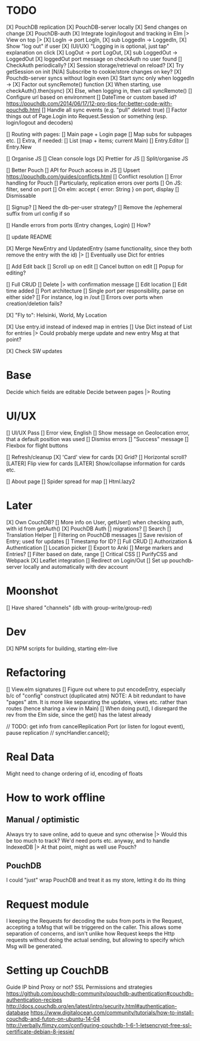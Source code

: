 # TODO
[X] PouchDB replication
  [X] PouchDB-server locally
  [X] Send changes on change
  [X] PouchDB-auth
  [X] Integrate login/logout and tracking in Elm
    |> View on top
    |> [X] LogIn -> port LogIn,
       [X] sub LoggedIn -> LoggedIn,
       [X] Show "log out" if user
       [X] (UI/UX) "Logging in is optional, just tap" explanation on click
       [X] LogOut -> port LogOut,
       [X] sub LoggedOut -> LoggedOut
       [X] loggedOut port message on checkAuth no user found
       [] CheckAuth periodically?
  [X] Session storage/retrieval on reload?
    [X] Try getSession on init
    [N/A] Subscribe to cookie/store changes on key?
  [X] Pouchdb-server syncs without login even
  [X] Start sync only when loggedIn ->
    [X] Factor out syncRemote() function
    [X] When starting, use checkAuth().then(sync)
    [X] Else, when logging in, then call syncRemote()
  [] Configure url based on environment
  [] DateTime or custom based id? https://pouchdb.com/2014/06/17/12-pro-tips-for-better-code-with-pouchdb.html
  [] Handle all sync events (e.g. "pull" _deleted_: true)
  [] Factor things out of Page.Login into Request.Session or something (esp. login/logout and decoders)


[] Routing with pages:
  [] Main page + Login page
  [] Map subs for subpages etc.
  [] Extra, if needed:
    [] List (map + items; current Main)
    [] Entry.Editor
    [] Entry.New


[] Organise JS
  [] Clean console logs
  [X] Prettier for JS
  [] Split/organise JS


[] Better Pouch
  [] API for Pouch access in JS
  [] Upsert https://pouchdb.com/guides/conflicts.html
  [] Conflict resolution
  [] Error handling for Pouch
    [] Particularly, replication errors over ports
      [] On JS: filter, send on port
      [] On elm: accept { error: String } on port, display
        [] Dismissable


[] Signup?
  [] Need the db-per-user strategy?
  [] Remove the /ephemeral suffix from url config if so

[] Handle errors from ports (Entry changes, Login)
  [] How?

[] update README

[X] Merge NewEntry and UpdatedEntry (same functionality, since they both remove the entry with the id)
  |> [] Eventually use Dict for entries

[] Add Edit back
  [] Scroll up on edit
  [] Cancel button on edit
  [] Popup for editing?

[] Full CRUD
  [] Delete |> with confirmation message
  [] Edit location
  [] Edit time added
[] Port architecture
  [] Single port per responsibility, parse on either side?
  [] For instance, log in /out
[] Errors over ports when creation/deletion fails?

[X] "Fly to": Helsinki, World, My Location

[X] Use entry.id instead of indexed map in entries
[] Use Dict instead of List for entries
  |> Could probably merge update and new entry Msg at that point?

[X] Check SW updates


# Base
Decide which fields are editable
Decide between pages
 |> Routing

# UI/UX
[] UI/UX Pass
  [] Error view, English
  [] Show message on Geolocation error, that a default position was used
  [] Dismiss errors
  [] "Success" message
  [] Flexbox for flight buttons

[] Refresh/cleanup
  [X] 'Card' view for cards
    [X] Grid?
    [] Horizontal scroll?
  [LATER] Flip view for cards
  [LATER] Show/collapse information for cards etc.

[] About page
[] Spider spread for map
[] Html.lazy2

# Later
[X] Own CouchDB?
[] More info on User, getUser() when checking auth, with id from getAuth()
[X] PouchDB Auth
[] migrations?
[] Search
[] Translation Helper
[] Filtering on PouchDB messages
[] Save revision of Entry; used for updates
[] Timestamp for ID?
[] Full CRUD
[] Authorization & Authentication
[] Location picker
[] Export to Anki
[] Merge markers and Entries?
[] Filter based on date, range
[] Critical CSS
  [] PurifyCSS and Webpack
[X] Leaflet integration
[] Redirect on Login/Out
[] Set up pouchdb-server locally and automatically with dev account


# Moonshot
[] Have shared "channels" (db with group-write/group-red)

# Dev
[X] NPM scripts for building, starting elm-live

# Refactoring
[] View.elm signatures
[] Figure out where to put encodeEntry, especially b/c of "config" construct (duplicated atm)
NOTE: A bit redundant to have "pages" atm. It is more like separating the updates, views etc. rather than routes (hence sharing a view in Main)
[] When doing put(), I disregard the rev from the Elm side, since the get() has the latest already

// TODO: get info from cancelReplication Port (or listen for logout event), pause replication
// syncHandler.cancel();


# Real Data
Might need to change ordering of id, encoding of floats

# How to work offline
## Manual / optimistic
Always try to save online, add to queue and sync otherwise
  |> Would this be too much to track? We'd need ports etc. anyway, and to handle IndexedDB
    |> At that point, might as well use Pouch?

## PouchDB
I could "just" wrap PouchDB and treat it as my store, letting it do its thing

# Request module
I keeping the Requests for decoding the subs from ports in the Request, accepting a toMsg that will be triggered on the caller.
This allows some separation of concerns, and isn't unlike how Request keeps the Http requests without doing the actual sending, but allowing to specify which Msg will be generated.

# Setting up CouchDB
Guide
IP bind
Proxy or not?
  SSL
Permissions and strategies
https://github.com/pouchdb-community/pouchdb-authentication#couchdb-authentication-recipes
http://docs.couchdb.org/en/latest/intro/security.html#authentication-database
https://www.digitalocean.com/community/tutorials/how-to-install-couchdb-and-futon-on-ubuntu-14-04
http://verbally.flimzy.com/configuring-couchdb-1-6-1-letsencrypt-free-ssl-certificate-debian-8-jessie/
